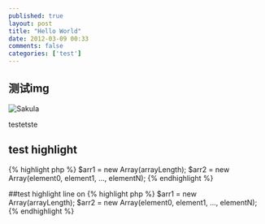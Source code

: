 ```yaml
---
published: true
layout: post
title: "Hello World"
date: 2012-03-09 00:33
comments: false
categories: ['test']
---
```


## 测试img

![Sakula](http://sybil-blog.b0.upaiyun.com/sakula.jpg!blog4dc)

testetste

## test highlight 
{% highlight php %}
$arr1 = new Array(arrayLength);
$arr2 = new Array(element0, element1, ..., elementN);
{% endhighlight %}

##test highlight line on
{% highlight php %}
$arr1 = new Array(arrayLength);
$arr2 = new Array(element0, element1, ..., elementN);
{% endhighlight %}
